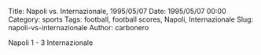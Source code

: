 Title: Napoli vs. Internazionale, 1995/05/07
Date: 1995/05/07 00:00
Category: sports
Tags: football, football scores, Napoli, Internazionale
Slug: napoli-vs-internazionale
Author: carbonero


Napoli 1 - 3 Internazionale
